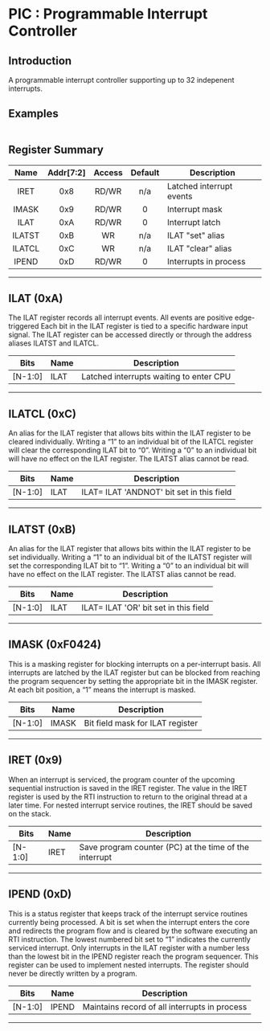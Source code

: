 PIC : Programmable Interrupt Controller
=====================================

## Introduction

A programmable interrupt controller supporting up to 32 indepenent interrupts.

## Examples
```c

```

## Register Summary

| Name   | Addr[7:2] | Access  | Default | Description                         |
|:------:|:---------:|:-------:|:-------:|-------------------------------------|
| IRET   | 0x8       | RD/WR   | n/a     | Latched interrupt events            |
| IMASK  | 0x9       | RD/WR   | 0       | Interrupt mask                      |
| ILAT   | 0xA       | RD/WR   | 0       | Interrupt latch                     |
| ILATST | 0xB       | WR      | n/a     | ILAT "set" alias                    |
| ILATCL | 0xC       | WR      | n/a     | ILAT "clear" alias                  |
| IPEND  | 0xD       | RD/WR   | 0       | Interrupts in process               |

----

## ILAT (0xA)

The ILAT register records all interrupt events. All events are positive edge-triggered Each bit in the ILAT register is tied to a specific hardware input signal. The ILAT register can be accessed directly or through the address aliases ILATST and ILATCL.

| Bits    | Name     | Description                                   |
|---------|----------|-----------------------------------------------|
| [N-1:0] | ILAT     | Latched interrupts waiting to enter CPU       |

----

## ILATCL (0xC)

An alias for the ILAT register that allows bits within the ILAT register to be cleared individually. Writing a “1” to an individual bit of the ILATCL register will clear the corresponding ILAT bit to “0”. Writing a “0” to an individual bit will have no effect on the ILAT register. The ILATST alias cannot be read.

| Bits    | Name       | Description                                     |
|---------|------------|-------------------------------------------------|
| [N-1:0] | ILAT       | ILAT= ILAT 'ANDNOT' bit set in this field       |

----

## ILATST (0xB)

An alias for the ILAT register that allows bits within the ILAT register to be set individually. Writing a “1” to an individual bit of the ILATST register will set the corresponding ILAT bit to “1”. Writing a “0” to an individual bit will have no effect on the ILAT register. The ILATST alias cannot be read.

| Bits    | Name       | Description                                     |
|---------|------------|-------------------------------------------------|
| [N-1:0] | ILAT       | ILAT= ILAT 'OR'  bit set in this field          |

----

## IMASK (0xF0424)

This is a masking register for blocking interrupts on a per-interrupt basis. All interrupts are latched by the ILAT register but can be blocked from reaching the program sequencer by setting the appropriate bit in the IMASK register. At each bit position, a “1” means the interrupt is masked.

| Bits    | Name       | Description                                     |
|---------|------------|-------------------------------------------------|
| [N-1:0] | IMASK      | Bit field mask for ILAT register                |

----

## IRET (0x9)

When an interrupt is serviced, the program counter of the upcoming sequential instruction is saved in the IRET register. The value in the IRET register is used by the RTI instruction to return to the original thread at a later time. For nested interrupt service routines, the IRET should be saved on the stack.

| Bits   | Name       | Description                                            |
|--------|------------|--------------------------------------------------------|
| [N-1:0]| IRET       | Save program counter (PC) at the time of the interrupt |

----

## IPEND (0xD)

This is a status register that keeps track of the interrupt service routines currently being processed. A bit is set when the interrupt enters the core and redirects the program flow and is cleared by the software executing an RTI instruction. The lowest numbered bit set to “1” indicates the currently serviced interrupt. Only interrupts in the ILAT register with a number less than the lowest bit in the IPEND register reach the program sequencer. This register can be used to implement nested interrupts. The register should never be directly written by a program.


| Bits    | Name       | Description                                       |
|---------|------------|---------------------------------------------------|
| [N-1:0] | IPEND      | Maintains record of all interrupts in process     |

----

